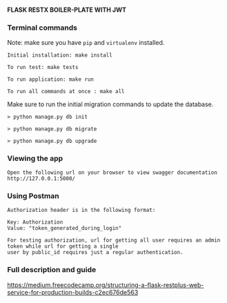 #### FLASK RESTX BOILER-PLATE WITH JWT

### Terminal commands
Note: make sure you have `pip` and `virtualenv` installed.

    Initial installation: make install

    To run test: make tests

    To run application: make run

    To run all commands at once : make all

Make sure to run the initial migration commands to update the database.
    
    > python manage.py db init

    > python manage.py db migrate 

    > python manage.py db upgrade


### Viewing the app ###

    Open the following url on your browser to view swagger documentation
    http://127.0.0.1:5000/


### Using Postman ####

    Authorization header is in the following format:

    Key: Authorization
    Value: "token_generated_during_login"

    For testing authorization, url for getting all user requires an admin token while url for getting a single
    user by public_id requires just a regular authentication.

### Full description and guide ###
https://medium.freecodecamp.org/structuring-a-flask-restplus-web-service-for-production-builds-c2ec676de563


